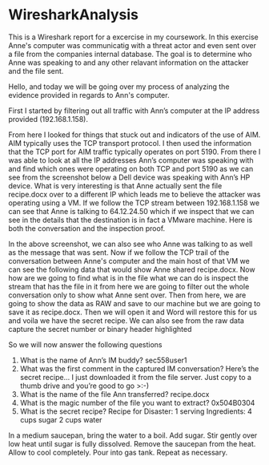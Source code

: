 # WiresharkAnalysis
This is a Wireshark report for a excercise in my coursework. In this exercise Anne's computer was communicatig  with a threat actor and even sent over a file from the companies internal database. The goal is to determine who Anne was speaking to and any other relavant information on the attacker and the file sent. 


Hello, and today we will be going over my process of analyzing the evidence provided in regards to Ann's computer. 

First I started by filtering out all traffic with Ann’s computer at the IP address provided (192.168.1.158). 

From here I looked for things that stuck out and indicators of the use of AIM. AIM typically uses the TCP transport protocol. I then used the information that the TCP port for AIM traffic typically operates on port 5190. From there I was able to look at all the IP addresses Ann’s computer was speaking with and find which ones were operating on both TCP and port 5190 as we can see from the screenshot below a Dell device was speaking with Ann’s HP device.
What is very interesting is that Anne actually sent the file recipe.docx over to a different IP which leads me to believe the attacker was operating using a VM. If we follow the TCP stream between 192.168.1.158 we can see that Anne is talking to 64.12.24.50 which if we inspect that we can see in the details that the destination is in fact a VMware machine. Here is both the conversation and the inspection proof. 

In the above screenshot, we can also see who Anne was talking to as well as the message that was sent. Now if we follow the TCP trail of the conversation between Anne's computer and the main host of that VM we can see the following data that would show Anne shared recipe.docx. 
Now how are we going to find what is in the file what we can do is inspect the stream that has the file in it from here we are going to filter out the whole conversation only to show what Anne sent over. Then from here, we are going to show the data as RAW and save to our machine but we are going to save it as recipe.docx. Then we will open it and Word will restore this for us and voila we have the secret recipe. 
We can also see from the raw data capture the secret number or binary header highlighted 

So we will now answer the following questions 
1. What is the name of Ann’s IM buddy?
 sec558user1
2. What was the first comment in the captured IM conversation?
 Here’s the secret recipe… I just downloaded it from the file server. Just copy to a thumb drive and you’re good to go >:-)
3. What is the name of the file Ann transferred?
 recipe.docx
4. What is the magic number of the file you want to extract?
 0x504B0304 
6. What is the secret recipe?
 Recipe for Disaster:
 1 serving
 Ingredients:
 4 cups sugar
 2 cups water


 In a medium saucepan, bring the water to a boil. Add sugar. Stir gently over low heat until sugar is fully dissolved. Remove the saucepan from the heat. Allow to cool completely. Pour into gas tank. Repeat as necessary.
